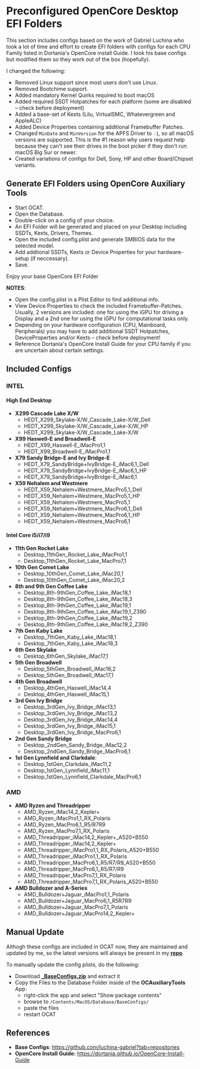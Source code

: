 # Preconfigured OpenCore Desktop EFI Folders
This section includes configs based on the work of Gabriel Luchina who took a lot of time and effort to create EFI folders with configs for each CPU Family listed in Dortania's OpenCore install Guide. I took his base configs but modified them so they work out of the box (hopefully).

I changed the following:

- Removed Linux support since most users don't use Linux. 
- Removed Bootchime support. 
- Added mandatory Kernel Quirks required to boot macOS 
- Added required SSDT Hotpatches for each platform (some are disabled – check before deployment)
- Added a base-set of Kexts (Lilu, VirtualSMC, Whatevergreen and AppleALC) 
- Added Device Properties containing additional Framebuffer Patches. 
- Changed `MinDate` and `MinVersion` for the APFS Driver to `-1`, so all macOS versions are supported. This is the #1 reason why users request help because they can't see their drives in the boot picker if they don't run macOS Big Sur or newer. 
- Created variations of configs for Dell, Sony, HP and other Board/Chipset variants.

## Generate EFI Folders using OpenCore Auxiliary Tools
- Start OCAT.
- Open the Database.
- Double-click on a config of your choice.
- An EFI Folder will be generated and placed on your Desktop including SSDTs, Kexts, Drivers, Themes.
- Open the included config.plist and generate SMBIOS data for the selected model.
- Add addtional SSDTs, Kexts or Device Properties for your hardware-setup (if neccessary).
- Save.

Enjoy your base OpenCore EFI Folder

**NOTES**:

- Open the config.plist in a Plist Editor to find additional info.
- View Device Properties to check the included Framebuffer-Patches. Usually, 2 versions are included: one for using the iGPU for driving a Display and a 2nd one for using the iGPU for computational tasks only.
- Depending on your hardware configuration (CPU, Mainboard, Peripherals) you may have to add additional SSDT Hotpatches, DeviceProperties and/or Kexts – check before deployment!
- Reference Dortania's OpenCore Install Guide for your CPU family if you are uncertain about certain settings.

## Included Configs

### INTEL

#### High End Desktop
- **X299 Cascade Lake X/W**
	- HEDT_X299_Skylake-X/W_Cascade_Lake-X/W_Dell
	- HEDT_X299_Skylake-X/W_Cascade_Lake-X/W_HP
	- HEDT_X299_Skylake-X/W_Cascade_Lake-X/W
- **X99 Haswell-E and Broadwell-E**
	- HEDT_X99_Haswell-E_iMacPro1,1
	- HEDT_X99_Broadwell-E_iMacPro1,1
- **X79 Sandy Bridge-E and Ivy Bridge-E**
	- HEDT_X79_SandyBridge+IvyBridge-E_iMac6,1_Dell
	- HEDT_X79_SandyBridge+IvyBridge-E_iMac6,1_HP
	- HEDT_X79_SandyBridge+IvyBridge-E_iMac6,1
- **X59 Nehalem and Westmere**
	- HEDT_X59_Nehalem+Westmere_MacPro5,1_Dell
	- HEDT_X59_Nehalem+Westmere_MacPro5,1_HP
	- HEDT_X59_Nehalem+Westmere_MacPro5,1
	- HEDT_X59_Nehalem+Westmere_MacPro6,1_Dell
	- HEDT_X59_Nehalem+Westmere_MacPro6,1_HP
	- HEDT_X59_Nehalem+Westmere_MacPro6,1

#### Intel Core i5/i7/i9
- **11th Gen Rocket Lake**
 	- Desktop_11thGen_Rocket_Lake_iMacPro1,1
 	- Desktop_11thGen_Rocket_Lake_MacPro7,1
- **10th Gen Comet Lake**
	- Desktop_10thGen_Comet_Lake_iMac20,1
	- Desktop_10thGen_Comet_Lake_iMac20,2
- **8th and 9th Gen Coffee Lake**
	- Desktop_8th-9thGen_Coffee_Lake_iMac18,1
	- Desktop_8th-9thGen_Coffee_Lake_iMac18,3
	- Desktop_8th-9thGen_Coffee_Lake_iMac19,1
	- Desktop_8th-9thGen_Coffee_Lake_iMac19,1_Z390
	- Desktop_8th-9thGen_Coffee_Lake_iMac19,2
	- Desktop_8th-9thGen_Coffee_Lake_iMac19,2_Z390
- **7th Gen Kaby Lake**
	- Desktop_7thGen_Kaby_Lake_iMac18,1
	- Desktop_7thGen_Kaby_Lake_iMac18,3 
- **6th Gen Skylake**
	- Desktop_6thGen_Skylake_iMac17,1 
- **5th Gen Broadwell**
	- Desktop_5thGen_Broadwell_iMac16,2
	- Desktop_5thGen_Broadwell_iMac17,1
- **4th Gen Broadwell**
	- Desktop_4thGen_Haswell_iMac14,4
	- Desktop_4thGen_Haswell_iMac15,1 
- **3rd Gen Ivy Bridge**
	- Desktop_3rdGen_Ivy_Bridge_iMac13,1
	- Desktop_3rdGen_Ivy_Bridge_iMac13,2
	- Desktop_3rdGen_Ivy_Bridge_iMac14,4
	- Desktop_3rdGen_Ivy_Bridge_iMac15,1
	- Desktop_3rdGen_Ivy_Bridge_MacPro6,1 
- **2nd Gen Sandy Bridge**
	- Desktop_2ndGen_Sandy_Bridge_iMac12,2
	- Desktop_2ndGen_Sandy_Bridge_MacPro6,1
- **1st Gen Lynnfield and Clarkdale**:
	- Desktop_1stGen_Clarkdale_iMac11,2
	- Desktop_1stGen_Lynnfield_iMac11,1
	- Desktop_1stGen_Lynnfield_Clarkdale_MacPro6,1

### AMD

- **AMD Ryzen and Threadripper**
	- AMD_Ryzen_iMac14,2_Kepler+
	- AMD_Ryzen_iMacPro1,1_RX_Polaris
	- AMD_Ryzen_MacPro6,1_R5/R7R9
	- AMD_Ryzen_MacPro7,1_RX_Polaris
	- AMD_Threadripper_iMac14,2_Kepler+_A520+B550
	- AMD_Threadripper_iMac14,2_Kepler+
	- AMD_Threadripper_iMacPro1,1_RX_Polaris_A520+B550
	- AMD_Threadripper_iMacPro1,1_RX_Polaris
	- AMD_Threadripper_MacPro6,1_R5/R7/R9_A520+B550
	- AMD_Threadripper_MacPro6,1_R5/R7/R9
	- AMD_Threadripper_MacPro7,1_RX_Polaris
 	- AMD_Threadripper_MacPro7,1_RX_Polaris_A520+B550
- **AMD Bulldozer and A-Series**
	- AMD_Bulldozer+Jaguar_iMacPro1,1_Polaris
	- AMD_Bulldozer+Jaguar_MacPro6,1_R5R7R9
	- AMD_Bulldozer+Jaguar_MacPro7,1_Polaris
	- AMD_Bulldozer+Jaguar_MacPro14,2_Kepler+

## Manual Update
Althogh these configs are included in OCAT now, they are maintained and updated by me, so the latest versions will always be present in my [**repo**](https://github.com/5T33Z0/OC-Little-Translated/tree/main/F_Desktop_EFIs).

To manually update the config plists, do the following:

- Download [**_BaseConfigs.zip**](https://github.com/5T33Z0/OC-Little-Translated/blob/main/F_Desktop_EFIs/_BaseConfigs.zip?raw=true) and extract it
- Copy the Files to the Database Folder inside of the **OCAuxiliaryTools** App:
	- right-click the app and select "Show package contents"
	- browse to `/Contents/MacOS/Database/BaseConfigs/`
	- paste the files
	- restart OCAT

## References
- **Base Configs**: https://github.com/luchina-gabriel?tab=repositories
- **OpenCore Install Guide:** https://dortania.github.io/OpenCore-Install-Guide
